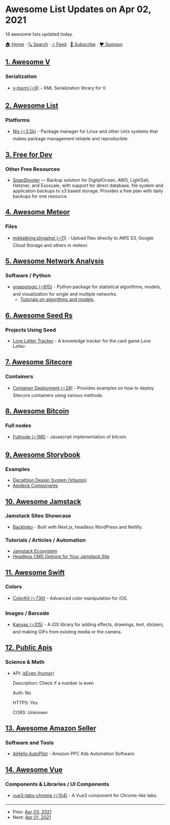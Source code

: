 # Awesome List Updates on Apr 02, 2021

14 awesome lists updated today.

[🏠 Home](/README.md) · [🔍 Search](https://www.trackawesomelist.com/search/) · [🔥 Feed](https://www.trackawesomelist.com/rss.xml) · [📮 Subscribe](https://trackawesomelist.us17.list-manage.com/subscribe?u=d2f0117aa829c83a63ec63c2f&id=36a103854c) · [❤️  Sponsor](https://github.com/sponsors/theowenyoung)



## [1. Awesome V](/content/vlang/awesome-v/README.md)

### Serialization

*   [v-toxml (⭐9)](https://github.com/radare/v-toxml) - XML Serialization library for V.

## [2. Awesome List](/content/sindresorhus/awesome/README.md)

### Platforms

*   [Nix (⭐3.5k)](https://github.com/nix-community/awesome-nix#readme) - Package manager for Linux and other Unix systems that makes package management reliable and reproducible.

## [3. Free for Dev](/content/ripienaar/free-for-dev/README.md)

### Other Free Resources

*   [SnapShooter](https://snapshooter.com/) — Backup solution for DigitalOcean, AWS, LightSail, Hetzner, and Exoscale, with support for direct database, file system and application backups to s3 based storage. Provides a free plan with daily backups for one resource.

## [4. Awesome Meteor](/content/Urigo/awesome-meteor/README.md)

### Files

*   [mikkelking:slingshot (⭐11)](https://github.com/Back2bikes/meteor-slingshot) - Upload files directly to AWS S3, Google Cloud Storage and others in meteor.

## [5. Awesome Network Analysis](/content/briatte/awesome-network-analysis/README.md)

### Software / Python

*   [graspologic (⭐815)](https://github.com/microsoft/graspologic) - Python package for statistical algorithms, models, and visualization for single and multiple networks.
    *   [Tutorials on algorithms and models](https://graspologic.readthedocs.io/en/latest/).

## [6. Awesome Seed Rs](/content/seed-rs/awesome-seed-rs/README.md)

### Projects Using Seed

*   [Love Letter Tracker](https://www.fosskers.ca/en/tools/love-letter) - A knowledge tracker for the card game *Love Letter*.

## [7. Awesome Sitecore](/content/MartinMiles/awesome-sitecore/README.md)

### Containers

*   [Container Deployment (⭐28)](https://github.com/Sitecore/container-deployment) - Provides examples on how to deploy Sitecore containers using various methods.

## [8. Awesome Bitcoin](/content/igorbarinov/awesome-bitcoin/README.md)

### Full nodes

*   [Fullnode (⭐198)](https://github.com/moneybutton/yours-bitcoin) - Javascript implementation of bitcoin.

## [9. Awesome Storybook](/content/lauthieb/awesome-storybook/README.md)

### Examples

*   [Decathlon Design System (Vitamin)](https://decathlon.github.io/vitamin-web)
*   [Apideck Components](https://www.apideck.design/)

## [10. Awesome Jamstack](/content/automata/awesome-jamstack/README.md)

### Jamstack Sites Showcase

*   [Backlinko](https://bejamas.io/blog/backlinko-case-study/) - Built with Next.js, headless WordPress and Netlify.

### Tutorials / Articles / Automation

*   [Jamstack Ecosystem](https://bejamas.io/blog/jamstack-ecosystem/)
*   [Headless CMS Options for Your Jamstack Site](https://bejamas.io/blog/headless-cms/)

## [11. Awesome Swift](/content/matteocrippa/awesome-swift/README.md)

### Colors

*   [ColorKit (⭐730)](https://github.com/Boris-Em/ColorKit) - Advanced color manipulation for iOS.

### Images / Barcode

*   [Kanvas (⭐315)](https://github.com/tumblr/kanvas-ios) - A iOS library for adding effects, drawings, text, stickers, and making GIFs from existing media or the camera.

## [12. Public Apis](/content/public-apis/public-apis/README.md)

### Science & Math

- API: [isEven (humor)](https://isevenapi.xyz/)

  Description: Check if a number is even

  Auth: No

  HTTPS: Yes

  CORS: Unknown



## [13. Awesome Amazon Seller](/content/ScaleLeap/awesome-amazon-seller/README.md)

### Software and Tools

*   [AiHello AutoPilot](https://www.aihello.com/) - Amazon PPC Ads Automation Software.

## [14. Awesome Vue](/content/vuejs/awesome-vue/README.md)

### Components & Libraries / UI Components

*   [vue3-tabs-chrome (⭐104)](https://github.com/viewweiwu/vue3-tabs-chrome) - A Vue3 component for Chrome-like tabs.

---

- Prev: [Apr 03, 2021](/content/2021/04/03/README.md)
- Next: [Apr 01, 2021](/content/2021/04/01/README.md)